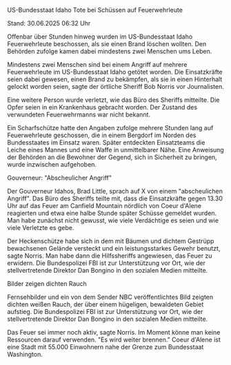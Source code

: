 
US-Bundesstaat Idaho
Tote bei Schüssen auf Feuerwehrleute


Stand: 30.06.2025 06:32 Uhr


Offenbar über Stunden hinweg wurden im US-Bundesstaat Idaho Feuerwehrleute beschossen, als sie einen Brand löschen wollten. Den Behörden zufolge kamen dabei mindestens zwei Menschen ums Leben. 



Mindestens zwei Menschen sind bei einem Angriff auf mehrere Feuerwehrleute im US-Bundesstaat Idaho getötet worden. Die Einsatzkräfte seien dabei gewesen, einen Brand zu bekämpfen, als sie in einen Hinterhalt gelockt worden seien, sagte der örtliche Sheriff Bob Norris vor Journalisten.


Eine weitere Person wurde verletzt, wie das Büro des Sheriffs mitteilte. Die Opfer seien in ein Krankenhaus gebracht worden. Der Zustand des verwundeten Feuerwehrmanns war nicht bekannt.


Ein Scharfschütze hatte den Angaben zufolge mehrere Stunden lang auf Feuerwehrleute geschossen, die in einem Bergdorf im Norden des Bundesstaates im Einsatz waren. Später entdeckten Einsatzteams die Leiche eines Mannes und eine Waffe in unmittelbarer Nähe. Eine Anweisung der Behörden an die Bewohner der Gegend, sich in Sicherheit zu bringen, wurde inzwischen aufgehoben.

Gouverneur: "Abscheulicher Angriff"


Der Gouverneur Idahos, Brad Little, sprach auf X von einem "abscheulichen Angriff". Das Büro des Sheriffs teilte mit, dass die Einsatzkräfte gegen 13.30 Uhr auf das Feuer am Canfield Mountain nördlich von Coeur d'Alene reagierten und etwa eine halbe Stunde später Schüsse gemeldet wurden. Man habe zunächst nicht gewusst, wie viele Verdächtige es seien und wie viele Verletzte es gebe.


Der Heckenschütze habe sich in dem mit Bäumen und dichtem Gestrüpp bewachsenen Gelände versteckt und ein leistungsstarkes Gewehr benutzt, sagte Norris. Man habe dann die Hilfssheriffs angewiesen, das Feuer zu erwidern. Die Bundespolizei FBI ist zur Unterstützung vor Ort, wie der stellvertretende Direktor Dan Bongino in den sozialen Medien mitteilte.

Bilder zeigen dichten Rauch


Fernsehbilder und ein von dem Sender NBC veröffentlichtes Bild zeigten dichten weißen Rauch, der über einem hügeligen, bewaldeten Gebiet aufstieg. Die Bundespolizei FBI ist zur Unterstützung vor Ort, wie der stellvertretende Direktor Dan Bongino in den sozialen Medien mitteilte.


Das Feuer sei immer noch aktiv, sagte Norris. Im Moment könne man keine Ressourcen darauf verwenden. "Es wird weiter brennen." Coeur d'Alene ist eine Stadt mit 55.000 Einwohnern nahe der Grenze zum Bundesstaat Washington.

